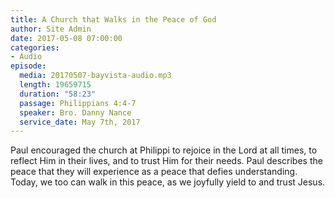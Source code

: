 ```yaml
---
title: A Church that Walks in the Peace of God
author: Site Admin
date: 2017-05-08 07:00:00
categories:
- Audio
episode:
  media: 20170507-bayvista-audio.mp3
  length: 19659715
  duration: "58:23"
  passage: Philippians 4:4-7
  speaker: Bro. Danny Nance
  service_date: May 7th, 2017
---
```

Paul encouraged the church at Philippi to rejoice in the Lord at all times, to reflect Him in their lives, and to trust Him for their needs. Paul describes the peace that they will experience as a peace that defies understanding. Today, we too can walk in this peace, as we joyfully yield to and trust Jesus.